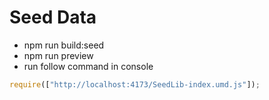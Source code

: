 # Seed Data

-   npm run build:seed
-   npm run preview
-   run follow command in console

```js
require(["http://localhost:4173/SeedLib-index.umd.js"]);
```

